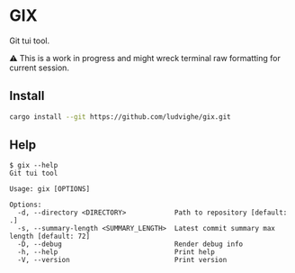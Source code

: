 # GIX

Git tui tool.

⚠️ This is a work in progress and might wreck terminal raw formatting for current session.

## Install

```sh
cargo install --git https://github.com/ludvighe/gix.git
```

## Help

```
$ gix --help
Git tui tool

Usage: gix [OPTIONS]

Options:
  -d, --directory <DIRECTORY>            Path to repository [default: .]
  -s, --summary-length <SUMMARY_LENGTH>  Latest commit summary max length [default: 72]
  -D, --debug                            Render debug info
  -h, --help                             Print help
  -V, --version                          Print version
```
